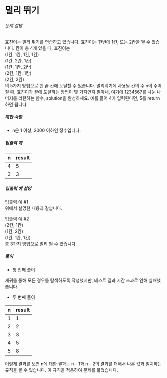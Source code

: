 # 멀리 뛰기
###### 문제 설명

효진이는 멀리 뛰기를 연습하고 있습니다. 효진이는 한번에 1칸, 또는 2칸을 뛸 수 있습니다. 칸이 총 4개 있을 때, 효진이는  
(1칸, 1칸, 1칸, 1칸)  
(1칸, 2칸, 1칸)  
(1칸, 1칸, 2칸)  
(2칸, 1칸, 1칸)  
(2칸, 2칸)  
의 5가지 방법으로 맨 끝 칸에 도달할 수 있습니다. 멀리뛰기에 사용될 칸의 수 n이 주어질 때, 효진이가 끝에 도달하는 방법이 몇 가지인지 알아내, 여기에 1234567를 나눈 나머지를 리턴하는 함수, solution을 완성하세요. 예를 들어 4가 입력된다면, 5를 return하면 됩니다.

##### 제한 사항

-   n은 1 이상, 2000 이하인 정수입니다.

##### 입출력 예
|n|result|
|--|--|
|4|5|
|3|3|

##### 입출력 예 설명

입출력 예 #1  
위에서 설명한 내용과 같습니다.

입출력 예 #2  
(2칸, 1칸)  
(1칸, 2칸)  
(1칸, 1칸, 1칸)  
총 3가지 방법으로 멀리 뛸 수 있습니다.

##### 풀이
 - 첫 번째 풀이
  
재귀를 통해 모든 경우를 탐색하도록 작성했지만, 테스트 결과 시간 초과로 인해 실패했습니다.
  
- 두 번째 풀이
  
|n|result|
|--|--|
|1|1|
|2|2|
|3|3|
|4|5|
|5|8|
이렇게 결과를 보면 n에 대한 결과는 n - 1과 n - 2의 결과를 더해서 나온 값과 일치하는 규칙을 볼 수 있습니다. 이 규칙을 적용하여 문제를 풀었습니다.
